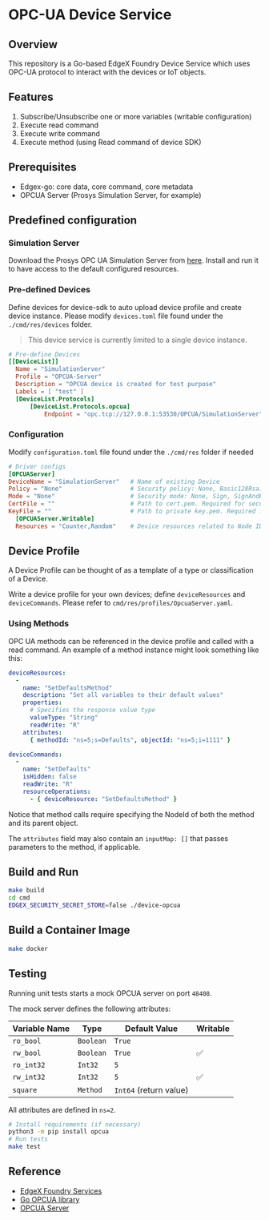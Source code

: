 # OPC-UA Device Service

## Overview

This repository is a Go-based EdgeX Foundry Device Service which uses OPC-UA protocol to interact with the devices or IoT objects.

## Features

1. Subscribe/Unsubscribe one or more variables (writable configuration)
2. Execute read command
3. Execute write command
4. Execute method (using Read command of device SDK)

## Prerequisites

- Edgex-go: core data, core command, core metadata
- OPCUA Server (Prosys Simulation Server, for example)

## Predefined configuration

### Simulation Server

Download the Prosys OPC UA Simulation Server from [here](https://www.prosysopc.com/products/opc-ua-simulation-server/). Install and run it to have access to the default configured resources.

### Pre-defined Devices

Define devices for device-sdk to auto upload device profile and create device instance. Please modify `devices.toml` file found under the `./cmd/res/devices` folder.

> This device service is currently limited to a single device instance.

```toml
# Pre-define Devices
[[DeviceList]]
  Name = "SimulationServer"
  Profile = "OPCUA-Server"
  Description = "OPCUA device is created for test purpose"
  Labels = [ "test" ]
  [DeviceList.Protocols]
      [DeviceList.Protocols.opcua]
          Endpoint = "opc.tcp://127.0.0.1:53530/OPCUA/SimulationServer"
```

### Configuration

Modify `configuration.toml` file found under the `./cmd/res` folder if needed

```toml
# Driver configs
[OPCUAServer]
DeviceName = "SimulationServer"   # Name of existing Device
Policy = "None"                   # Security policy: None, Basic128Rsa15, Basic256, Basic256Sha256. Default: None
Mode = "None"                     # Security mode: None, Sign, SignAndEncrypt. Default: None
CertFile = ""                     # Path to cert.pem. Required for security mode/policy != None
KeyFile = ""                      # Path to private key.pem. Required for security mode/policy != None
  [OPCUAServer.Writable]
  Resources = "Counter,Random"    # Device resources related to Node IDs to subscribe to (comma-separated values)
```

## Device Profile

A Device Profile can be thought of as a template of a type or classification of a Device.

Write a device profile for your own devices; define `deviceResources` and `deviceCommands`. Please refer to `cmd/res/profiles/OpcuaServer.yaml`.

### Using Methods

OPC UA methods can be referenced in the device profile and called with a read command. An example of a method instance might look something like this:

```yaml
deviceResources:
  -
    name: "SetDefaultsMethod"
    description: "Set all variables to their default values"
    properties:
      # Specifies the response value type
      valueType: "String"
      readWrite: "R"
    attributes:
      { methodId: "ns=5;s=Defaults", objectId: "ns=5;i=1111" }

deviceCommands:
  -
    name: "SetDefaults"
    isHidden: false
    readWrite: "R"
    resourceOperations:
      - { deviceResource: "SetDefaultsMethod" }
```

Notice that method calls require specifying the NodeId of both the method and its parent object.

The `attributes` field may also contain an `inputMap: []` that passes parameters to the method, if applicable.

## Build and Run

```bash
make build
cd cmd
EDGEX_SECURITY_SECRET_STORE=false ./device-opcua
```

## Build a Container Image

```bash
make docker
```

## Testing

Running unit tests starts a mock OPCUA server on port `48408`.

The mock server defines the following attributes:

| Variable Name | Type | Default Value | Writable |
|-|-|-|-|
|`ro_bool`|`Boolean`|`True`||
|`rw_bool`|`Boolean`|`True`|✅|
|`ro_int32`|`Int32`|`5`||
|`rw_int32`|`Int32`|`5`|✅|
|`square`|`Method`|`Int64` (return value)||

All attributes are defined in `ns=2`.

```bash
# Install requirements (if necessary)
python3 -m pip install opcua
# Run tests
make test
```

## Reference

- [EdgeX Foundry Services](https://github.com/edgexfoundry/edgex-go)
- [Go OPCUA library](https://github.com/gopcua/opcua)
- [OPCUA Server](https://www.prosysopc.com/products/opc-ua-simulation-server)
